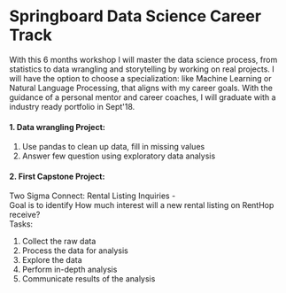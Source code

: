 # Springboard Data Science Career Track
  With this 6 months workshop I will master the data science process, from statistics to data wrangling and storytelling by working on real projects. I will have the option to choose a specialization: like Machine Learning or Natural Language Processing, that aligns with my career goals. With the guidance of a personal mentor and career coaches, I will graduate with a industry ready portfolio in Sept'18.

#### 1. Data wrangling Project:
   1. Use pandas to clean up data, fill in missing values
   2. Answer few question using exploratory data analysis
   
#### 2. First Capstone Project: 
   Two Sigma Connect: Rental Listing Inquiries - <br />
   Goal is to identify How much interest will a new rental listing on RentHop receive? <br />
   Tasks:
   1.  Collect the raw data
   2.  Process the data for analysis
   3.  Explore the data
   4.  Perform in-depth analysis
   5.  Communicate results of the analysis
   

   
